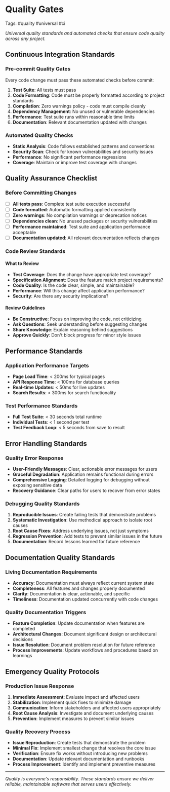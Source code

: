 # Quality Gates

Tags: #quality #universal #ci

*Universal quality standards and automated checks that ensure code quality across any project.*

## Continuous Integration Standards

### Pre-commit Quality Gates
Every code change must pass these automated checks before commit:

1. **Test Suite**: All tests must pass
2. **Code Formatting**: Code must be properly formatted according to project standards
3. **Compilation**: Zero warnings policy - code must compile cleanly
4. **Dependency Management**: No unused or vulnerable dependencies
5. **Performance**: Test suite runs within reasonable time limits
6. **Documentation**: Relevant documentation updated with changes

### Automated Quality Checks
- **Static Analysis**: Code follows established patterns and conventions
- **Security Scan**: Check for known vulnerabilities and security issues
- **Performance**: No significant performance regressions
- **Coverage**: Maintain or improve test coverage with changes

## Quality Assurance Checklist

### Before Committing Changes
- [ ] **All tests pass**: Complete test suite execution successful
- [ ] **Code formatted**: Automatic formatting applied consistently
- [ ] **Zero warnings**: No compilation warnings or deprecation notices
- [ ] **Dependencies clean**: No unused packages or security vulnerabilities
- [ ] **Performance maintained**: Test suite and application performance acceptable
- [ ] **Documentation updated**: All relevant documentation reflects changes

### Code Review Standards

#### What to Review
- **Test Coverage**: Does the change have appropriate test coverage?
- **Specification Alignment**: Does the feature match project requirements?
- **Code Quality**: Is the code clear, simple, and maintainable?
- **Performance**: Will this change affect application performance?
- **Security**: Are there any security implications?

#### Review Guidelines
- **Be Constructive**: Focus on improving the code, not criticizing
- **Ask Questions**: Seek understanding before suggesting changes
- **Share Knowledge**: Explain reasoning behind suggestions  
- **Approve Quickly**: Don't block progress for minor style issues

## Performance Standards

### Application Performance Targets
- **Page Load Time**: < 200ms for typical pages
- **API Response Time**: < 100ms for database queries
- **Real-time Updates**: < 50ms for live updates
- **Search Results**: < 300ms for search functionality

### Test Performance Standards
- **Full Test Suite**: < 30 seconds total runtime
- **Individual Tests**: < 1 second per test
- **Test Feedback Loop**: < 5 seconds from save to result

## Error Handling Standards

### Quality Error Response
- **User-Friendly Messages**: Clear, actionable error messages for users
- **Graceful Degradation**: Application remains functional during errors
- **Comprehensive Logging**: Detailed logging for debugging without exposing sensitive data
- **Recovery Guidance**: Clear paths for users to recover from error states

### Debugging Quality Standards
1. **Reproducible Issues**: Create failing tests that demonstrate problems
2. **Systematic Investigation**: Use methodical approach to isolate root causes
3. **Root Cause Fixes**: Address underlying issues, not just symptoms
4. **Regression Prevention**: Add tests to prevent similar issues in the future
5. **Documentation**: Record lessons learned for future reference

## Documentation Quality Standards

### Living Documentation Requirements
- **Accuracy**: Documentation must always reflect current system state
- **Completeness**: All features and changes properly documented
- **Clarity**: Documentation is clear, actionable, and specific
- **Timeliness**: Documentation updated concurrently with code changes

### Quality Documentation Triggers
- **Feature Completion**: Update documentation when features are completed
- **Architectural Changes**: Document significant design or architectural decisions
- **Issue Resolution**: Document problem resolution for future reference
- **Process Improvements**: Update workflows and procedures based on learnings

## Emergency Quality Protocols

### Production Issue Response
1. **Immediate Assessment**: Evaluate impact and affected users
2. **Stabilization**: Implement quick fixes to minimize damage
3. **Communication**: Inform stakeholders and affected users appropriately
4. **Root Cause Analysis**: Investigate and document underlying causes
5. **Prevention**: Implement measures to prevent similar issues

### Quality Recovery Process
- **Issue Reproduction**: Create tests that demonstrate the problem
- **Minimal Fix**: Implement smallest change that resolves the core issue
- **Verification**: Ensure fix works without introducing new problems
- **Documentation**: Update relevant documentation and runbooks
- **Process Improvement**: Identify and implement preventive measures

---

*Quality is everyone's responsibility. These standards ensure we deliver reliable, maintainable software that serves users effectively.*
